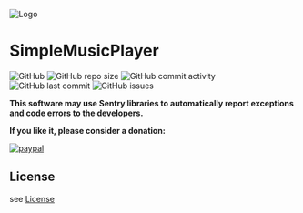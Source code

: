 ![Logo](admin/daswettercom.png)
# SimpleMusicPlayer

![GitHub](https://img.shields.io/github/license/rg-engineering/simplemusicplayer?style=flat-square)
![GitHub repo size](https://img.shields.io/github/repo-size/rg-engineering/simplemusicplayer?logo=github&style=flat-square)
![GitHub commit activity](https://img.shields.io/github/commit-activity/m/rg-engineering/simplemusicplayer?logo=github&style=flat-square)
![GitHub last commit](https://img.shields.io/github/last-commit/rg-engineering/simplemusicplayer?logo=github&style=flat-square)
![GitHub issues](https://img.shields.io/github/issues/rg-engineering/simplemusicplayer?logo=github&style=flat-square)


**This software may use Sentry libraries to automatically report exceptions and code errors to the developers.** 


**If you like it, please consider a donation:**
                                                                          
[![paypal](https://www.paypalobjects.com/en_US/DK/i/btn/btn_donateCC_LG.gif)](https://www.paypal.com/donate/?hosted_button_id=34ESBMJ932QZC)

## License

see [License](LICENSE)